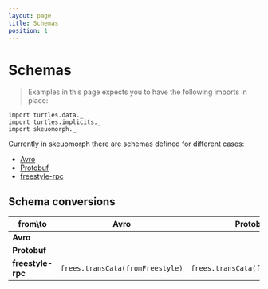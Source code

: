 ```yaml
---
layout: page
title: Schemas
position: 1
---
```


# Schemas

> Examples in this page expects you to have the following imports in
> place:

```tut:silent
import turtles.data._
import turtles.implicits._
import skeuomorph._
```

Currently in skeuomorph there are schemas defined for different cases:

- [Avro][]
- [Protobuf][]
- [freestyle-rpc][]

## Schema conversions


| from\to           | **Avro**                         | **Protobuf**                     | **freestyle-rpc**                  |
|-------------------|----------------------------------|----------------------------------|------------------------------------|
| **Avro**          |                                  |                                  | `avro.transCata(fromAvro)`         |
| **Protobuf**      |                                  |                                  | `protobuf.transCata(fromProtobuf)` |
| **freestyle-rpc** | `frees.transCata(fromFreestyle)` | `frees.transCata(fromFreestyle)` |                                    |


[Avro]: https://avro.apache.org/
[Protobuf]: https://developers.google.com/protocol-buffers/
[freestyle-rpc]: http://frees.io/docs/rpc/quickstart
